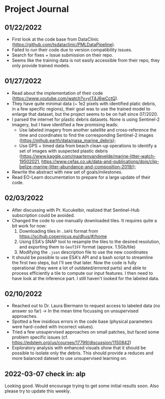 # Project Journal

## 01/22/2022

- First look at the code base from DataClinic (https://github.com/tsdataclinic/PMLDataPipeline).
- Failed to run their code due to version compatibility issues. 
- Search for fixes + Issue submission on their repo.
- Seems like the training data is not easily accessible from their repo, they only provide trained models.

## 01/27/2022

- Read about the implementation of their code (https://www.youtube.com/watch?v=ylT4J6wCctQ).
- They have quite minimal data (~ 1e2 pixels with identified platic debris, in a few specific regions), their goal was to use the trained model to enlarge that dataset, but the project seems to be on halt since 07/2020.
- I parsed the internet for plastic debris datasets. None is using Sentinel-2 imagery, but I have identified a few promising leads:
  - Use labeled imagery from another satellite and cross-reference the time and coordinates to find the corresponding Sentinel-2 images (https://mlhub.earth/data/nasa_marine_debris);
  - Use GPS + timed data from beach clean-up operations to identify a set of images with suspected plastic debris (https://www.kaggle.com/maartenvandevelde/marine-litter-watch-19502021, https://www.cefas.co.uk/data-and-publications/dois/clip-belize-marine-litter-abundance-and-composition-2019/);
- Rewrite the abstract with new set of goals/milestones.
- Read EO-Learn documentation to prepare for a large update of their code.

## 02/03/2022

- After discussing with Pr. Kucukelbir, realized that Sentinel-Hub subscription could be avoided.
- Changed the code to use manually downloaded tiles. It requires quite a bit work for now:
  1. Downloading tiles in `.SAFE` format from https://scihub.copernicus.eu/dhus/#/home
  2. Using ESA's SNAP tool to resample the tiles to the desired resolution, and exporting them to `GeoTIFF` format (approx. 1.5Gb/tile)
  3. Modifying the `.json` description file to use the new coordinates
- It should be possible to use ESA's API and a bash script to streamline the first two steps, but I'll see that later. Now the code is fully operational (they were a lot of outdated/errored parts) and able to process efficiently a tile to compute our input features. I then need to have look at the inference part. I still haven't looked for the labeled data.

## 02/10/2022

- Reached out to Dr. Laura Biermann to request access to labeled data (no answer so far) -> In the mean time focussing on unsupervised approaches.
- Spotted a few insidious errors in the code base (physical parameters were hard-coded with incorrect values).
- Tried a few unsupervised approaches on small patches, but faced some problem specific issues (cf. https://edstem.org/us/courses/17799/discussion/1150842)
- Exploratory analysis with enhanced visuals show that it should be possible to isolate only the debris. This should provide a reduces and more balanced dateset to use unsupervised learning on.

## 2022-03-07 check in: alp

Looking good. Would encourage trying to get some initial results soon. Also please try to update this weekly.


